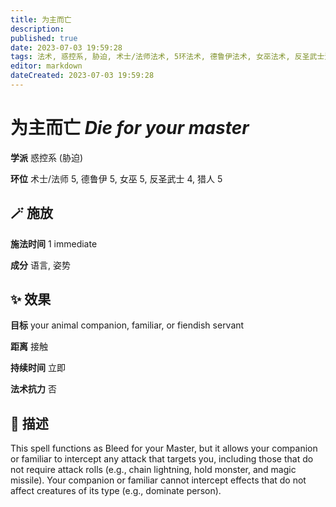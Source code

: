 ```yaml
---
title: 为主而亡
description: 
published: true
date: 2023-07-03 19:59:28
tags: 法术, 惑控系, 胁迫, 术士/法师法术, 5环法术, 德鲁伊法术, 女巫法术, 反圣武士法术, 4环法术, 猎人法术
editor: markdown
dateCreated: 2023-07-03 19:59:28
---
```


# **为主而亡** *Die for your master*

**学派** 惑控系 (胁迫) 

**环位** 术士/法师 5, 德鲁伊 5, 女巫 5, 反圣武士 4, 猎人 5

## 🪄 施放

**施法时间** 1 immediate

**成分** 语言, 姿势

## ✨ 效果 

**目标** your animal companion, familiar, or fiendish servant 

**距离** 接触  

**持续时间** 立即 

**法术抗力** 否

## 📖 描述

This spell functions as Bleed for your Master, but it allows your companion or familiar to intercept any attack that targets you, including those that do not require attack rolls (e.g., chain lightning, hold monster, and magic missile). Your companion or familiar cannot intercept effects that do not affect creatures of its type (e.g., dominate person).
    
